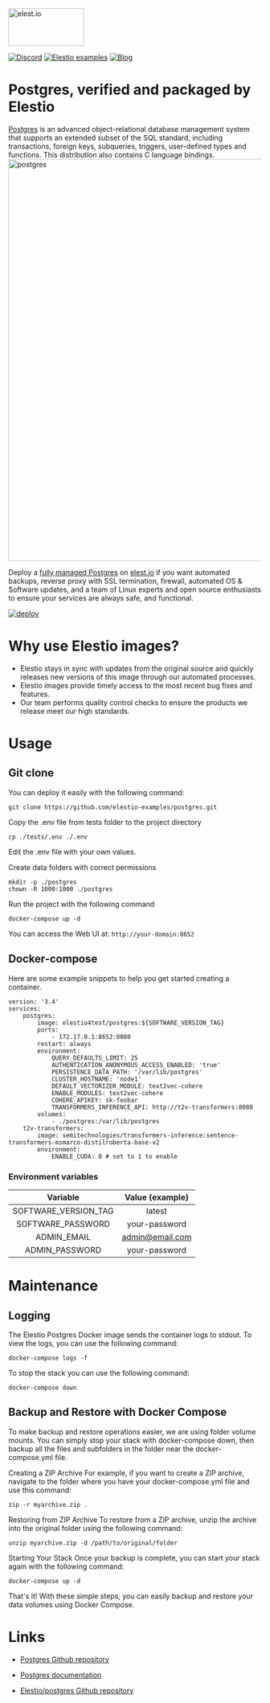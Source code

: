 <a href="https://elest.io">
  <img src="https://elest.io/images/elestio.svg" alt="elest.io" width="150" height="75">
</a>

[![Discord](https://img.shields.io/static/v1.svg?logo=discord&color=f78A38&labelColor=083468&logoColor=ffffff&style=for-the-badge&label=Discord&message=community)](https://discord.gg/4T4JGaMYrD "Get instant assistance and engage in live discussions with both the community and team through our chat feature.")
[![Elestio examples](https://img.shields.io/static/v1.svg?logo=github&color=f78A38&labelColor=083468&logoColor=ffffff&style=for-the-badge&label=github&message=open%20source)](https://github.com/elestio-examples "Access the source code for all our repositories by viewing them.")
[![Blog](https://img.shields.io/static/v1.svg?color=f78A38&labelColor=083468&logoColor=ffffff&style=for-the-badge&label=elest.io&message=Blog)](https://blog.elest.io "Latest news about elestio, open source software, and DevOps techniques.")

# Postgres, verified and packaged by Elestio

[Postgres](https://github.com/postgres/postgres) is an advanced object-relational database management system
that supports an extended subset of the SQL standard, including transactions, foreign keys, subqueries, triggers, user-defined types and functions. This distribution also contains C language bindings.
<img src="https://github.com/elestio-examples/postgres/blob/master/screenshot.png?raw=true" alt="postgres" width="800">

Deploy a <a target="_blank" href="https://elest.io/open-source/postgres">fully managed Postgres</a> on <a target="_blank" href="https://elest.io/">elest.io</a> if you want automated backups, reverse proxy with SSL termination, firewall, automated OS & Software updates, and a team of Linux experts and open source enthusiasts to ensure your services are always safe, and functional.

[![deploy](https://github.com/elestio-examples/postgres/blob/master/deploy-on-elestio.png?raw=true)](https://dash.elest.io/deploy?source=cicd&social=dockerCompose&url=https://github.com/elestio-examples/postgres)

# Why use Elestio images?

- Elestio stays in sync with updates from the original source and quickly releases new versions of this image through our automated processes.
- Elestio images provide timely access to the most recent bug fixes and features.
- Our team performs quality control checks to ensure the products we release meet our high standards.

# Usage

## Git clone

You can deploy it easily with the following command:

    git clone https://github.com/elestio-examples/postgres.git

Copy the .env file from tests folder to the project directory

    cp ./tests/.env ./.env

Edit the .env file with your own values.

Create data folders with correct permissions

    mkdir -p ./postgres
    chown -R 1000:1000 ./postgres

Run the project with the following command

    docker-compose up -d

You can access the Web UI at: `http://your-domain:8652`

## Docker-compose

Here are some example snippets to help you get started creating a container.

    version: '3.4'
    services:
        postgres:
            image: elestio4test/postgres:${SOFTWARE_VERSION_TAG}
            ports:
                - 172.17.0.1:8652:8080
            restart: always
            environment:
                QUERY_DEFAULTS_LIMIT: 25
                AUTHENTICATION_ANONYMOUS_ACCESS_ENABLED: 'true'
                PERSISTENCE_DATA_PATH: '/var/lib/postgres'
                CLUSTER_HOSTNAME: 'node1'
                DEFAULT_VECTORIZER_MODULE: text2vec-cohere
                ENABLE_MODULES: text2vec-cohere
                COHERE_APIKEY: sk-foobar
                TRANSFORMERS_INFERENCE_API: http://t2v-transformers:8080
            volumes:
                - ./postgres:/var/lib/postgres
        t2v-transformers:
            image: semitechnologies/transformers-inference:sentence-transformers-msmarco-distilroberta-base-v2
            environment:
                ENABLE_CUDA: 0 # set to 1 to enable

### Environment variables

|       Variable       | Value (example) |
| :------------------: | :-------------: |
| SOFTWARE_VERSION_TAG |     latest      |
|  SOFTWARE_PASSWORD   |  your-password  |
|     ADMIN_EMAIL      | admin@email.com |
|    ADMIN_PASSWORD    |  your-password  |

# Maintenance

## Logging

The Elestio Postgres Docker image sends the container logs to stdout. To view the logs, you can use the following command:

    docker-compose logs -f

To stop the stack you can use the following command:

    docker-compose down

## Backup and Restore with Docker Compose

To make backup and restore operations easier, we are using folder volume mounts. You can simply stop your stack with docker-compose down, then backup all the files and subfolders in the folder near the docker-compose.yml file.

Creating a ZIP Archive
For example, if you want to create a ZIP archive, navigate to the folder where you have your docker-compose.yml file and use this command:

    zip -r myarchive.zip .

Restoring from ZIP Archive
To restore from a ZIP archive, unzip the archive into the original folder using the following command:

    unzip myarchive.zip -d /path/to/original/folder

Starting Your Stack
Once your backup is complete, you can start your stack again with the following command:

    docker-compose up -d

That's it! With these simple steps, you can easily backup and restore your data volumes using Docker Compose.

# Links

- <a target="_blank" href="https://github.com/postgres/postgres">Postgres Github repository</a>

- <a target="_blank" href="https://postgres.io/developers/postgres">Postgres documentation</a>

- <a target="_blank" href="https://github.com/elestio-examples/postgres">Elestio/postgres Github repository</a>
